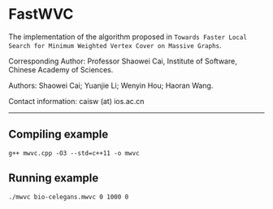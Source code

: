 # FastWVC
The implementation of the algorithm proposed in `Towards Faster Local Search for Minimum Weighted Vertex Cover on Massive Graphs`.

Corresponding Author: Professor Shaowei Cai, Institute of Software, Chinese Academy of Sciences.

Authors: Shaowei Cai; Yuanjie Li; Wenyin Hou; Haoran Wang.

Contact information: caisw (at) ios.ac.cn

---

## Compiling example

```
g++ mwvc.cpp -O3 --std=c++11 -o mwvc
```

## Running example

```
./mwvc bio-celegans.mwvc 0 1000 0
```
